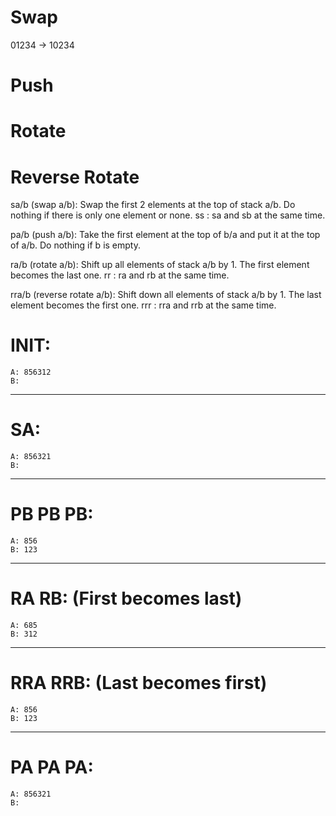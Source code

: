 # Swap
01234 -> 10234

# Push

# Rotate

# Reverse Rotate


sa/b (swap a/b): Swap the first 2 elements at the top of stack a/b.
	Do nothing if there is only one element or none.
ss : sa and sb at the same time.

pa/b (push a/b): Take the first element at the top of b/a and put it at the top of a/b.
	Do nothing if b is empty.

ra/b (rotate a/b): Shift up all elements of stack a/b by 1.
	The first element becomes the last one.
rr : ra and rb at the same time.

rra/b (reverse rotate a/b): Shift down all elements of stack a/b by 1.
	The last element becomes the first one.
rrr : rra and rrb at the same time.

# INIT:
	A: 856312
	B: 
_________________
# SA:
	A: 856321
	B: 
_________________
# PB PB PB:
	A: 856
	B: 123
_________________
# RA RB: (First becomes last)
	A: 685
	B: 312
_________________
# RRA RRB: (Last becomes first)
	A: 856
	B: 123
_________________
# PA PA PA:
	A: 856321
	B: